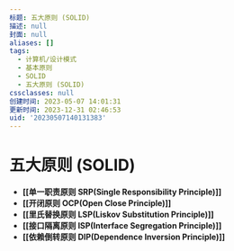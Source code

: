 ```yaml
---
标题: 五大原则 (SOLID)
描述: null
封面: null
aliases: []
tags:
  - 计算机/设计模式
  - 基本原则
  - SOLID
  - 五大原则 (SOLID)
cssclasses: null
创建时间: 2023-05-07 14:01:31
更新时间: 2023-12-31 02:46:53
uid: '20230507140131383'
---
```


# 五大原则 (SOLID)

- **[[单一职责原则 SRP(Single Responsibility Principle)]]**
- **[[开闭原则 OCP(Open Close Principle)]]**
- **[[里氏替换原则 LSP(Liskov Substitution Principle)]]**
- **[[接口隔离原则 ISP(Interface Segregation Principle)]]**
- **[[依赖倒转原则 DIP(Dependence Inversion Principle)]]**
